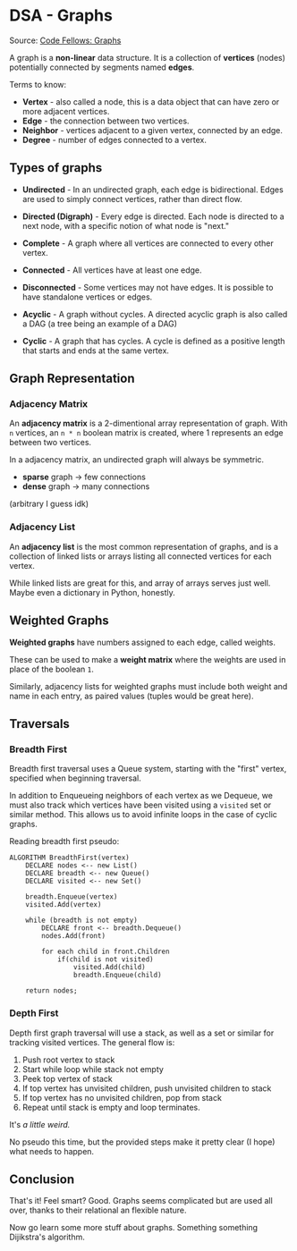# DSA - Graphs

Source: [Code Fellows: Graphs](https://codefellows.github.io/common_curriculum/data_structures_and_algorithms/Code_401/class-35/resources/graphs.html)

A graph is a **non-linear** data structure. It is a collection of **vertices** (nodes) potentially connected by segments named **edges**.

Terms to know:

* **Vertex** - also called a node, this is a data object that can have zero or more adjacent vertices.
* **Edge** - the connection between two vertices.
* **Neighbor** - vertices adjacent to a given vertex, connected by an edge.
* **Degree** - number of edges connected to a vertex.

## Types of graphs

* **Undirected** - In an undirected graph, each edge is bidirectional. Edges are used to simply connect vertices, rather than direct flow.
* **Directed (Digraph)** - Every edge is directed. Each node is directed to a next node, with a specific notion of what node is "next."

* **Complete** - A graph where all vertices are connected to every other vertex.
* **Connected** - All vertices have at least one edge.
* **Disconnected** - Some vertices may not have edges. It is possible to have standalone vertices or edges.

* **Acyclic** - A graph without cycles. A directed acyclic graph is also called a DAG (a tree being an example of a DAG)
* **Cyclic** - A graph that has cycles. A cycle is defined as a positive length that starts and ends at the same vertex.

## Graph Representation

### Adjacency Matrix

An **adjacency matrix** is a 2-dimentional array representation of graph. With `n` vertices, an `n * n` boolean matrix is created, where 1 represents an edge between two vertices.

In a adjacency matrix, an undirected graph will always be symmetric.

* **sparse** graph -> few connections
* **dense** graph -> many connections

(arbitrary I guess idk)

### Adjacency List

An **adjacency list** is the most common representation of graphs, and is a collection of linked lists or arrays listing all connected vertices for each vertex.

While linked lists are great for this, and array of arrays serves just well. Maybe even a dictionary in Python, honestly.

## Weighted Graphs

**Weighted graphs** have numbers assigned to each edge, called weights.

These can be used to make a **weight matrix** where the weights are used in place of the boolean `1`.

Similarly, adjacency lists for weighted graphs must include both weight and name in each entry, as paired values (tuples would be great here).

## Traversals

### Breadth First

Breadth first traversal uses a Queue system, starting with the "first" vertex, specified when beginning traversal.

In addition to Enqueueing neighbors of each vertex as we Dequeue, we must also track which vertices have been visited using a `visited` set or similar method. This allows us to avoid infinite loops in the case of cyclic graphs.

Reading breadth first pseudo:

```pseudo
ALGORITHM BreadthFirst(vertex)
    DECLARE nodes <-- new List()
    DECLARE breadth <-- new Queue()
    DECLARE visited <-- new Set()

    breadth.Enqueue(vertex)
    visited.Add(vertex)

    while (breadth is not empty)
        DECLARE front <-- breadth.Dequeue()
        nodes.Add(front)

        for each child in front.Children
            if(child is not visited)
                visited.Add(child)
                breadth.Enqueue(child)   

    return nodes;

```

### Depth First

Depth first graph traversal will use a stack, as well as a set or similar for tracking visited vertices. The general flow is:

1. Push root vertex to stack
2. Start while loop while stack not empty
3. Peek top vertex of stack
4. If top vertex has unvisited children, push unvisited children to stack
5. If top vertex has no unvisited children, pop from stack
6. Repeat until stack is empty and loop terminates.

It's *a little weird.*

No pseudo this time, but the provided steps make it pretty clear (I hope) what needs to happen.

## Conclusion

That's it! Feel smart? Good. Graphs seems complicated but are used all over, thanks to their relational an flexible nature.

Now go learn some more stuff about graphs. Something something Dijikstra's algorithm.
